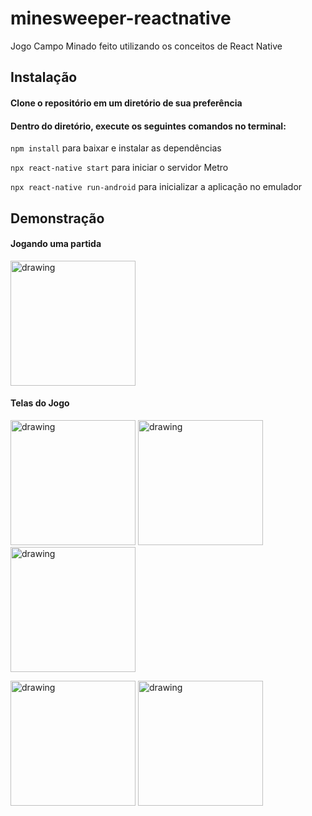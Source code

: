 # minesweeper-reactnative
Jogo Campo Minado feito utilizando os conceitos de React Native

## Instalação
#### Clone o repositório em um diretório de sua preferência

#### Dentro do diretório, execute os seguintes comandos no terminal:

`npm install` para baixar e instalar as dependências

`npx react-native start` para iniciar o servidor Metro

`npx react-native run-android` para inicializar a aplicação no emulador

## Demonstração

#### Jogando uma partida
<img src="https://i.imgur.com/aBJiMrt.gif" alt="drawing" width="200"/>

#### Telas do Jogo
<p>
  <img src="https://i.imgur.com/kd9mcES.png" alt="drawing" width="200"/>
  <img src="https://i.imgur.com/aflWEfy.png" alt="drawing" width="200"/>
  <img src="https://i.imgur.com/BCLzcdI.png" alt="drawing" width="200"/>
</p>
<p>
  <img src="https://i.imgur.com/sBQJKWw.png" alt="drawing" width="200"/>
  <img src="https://i.imgur.com/MQijXLt.png" alt="drawing" width="200"/>
</p>
